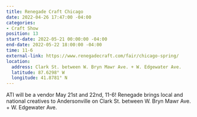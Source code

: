 ```yaml
---
title: Renegade Craft Chicago
date: 2022-04-26 17:47:00 -04:00
categories:
- Craft Show
position: 13
start-date: 2022-05-21 00:00:00 -04:00
end-date: 2022-05-22 18:00:00 -04:00
time: 11-6
external-link: https://www.renegadecraft.com/fair/chicago-spring/
location:
  address: Clark St. between W. Bryn Mawr Ave. + W. Edgewater Ave.
  latitude: 87.6298° W
  longitude: 41.8781° N
---
```


ATI will be a vendor May 21st and 22nd, 11-6! Renegade brings local and national creatives to Andersonville on Clark St. between W. Bryn Mawr Ave. + W. Edgewater Ave. 